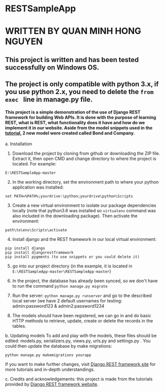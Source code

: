 # RESTSampleApp

# WRITTEN BY QUAN MINH HONG NGUYEN

## This project is written and has been tested successfully on Windows OS.
## The project is only compatible with python 3.x, if you use python 2.x, you need to delete the ``` from exec  ``` line in manage.py file.

#### This project is a simple demonstration of the use of Django REST framework for building Web APIs. It is done with the purpose of learning REST, what is REST, what functionality does it have and how do we implement it in our website. Aside from the model snippets used in the [tutorial](http://www.django-rest-framework.org/tutorial/1-serialization/), 2 new model were created called Bond and Company.

a. Installation 

1. Download the project by cloning from github or downloading the ZIP file. Extract it, then open CMD and change directory to where the project is located. For example:
```
E:\RESTSampleApp-master
```
2. In the working directory, set the environment path to where your python application was installed:
``` 
set PATH=%PATH%;yourdrive:\python;yourdrive\python\Scripts
```
3. Create a new virtual environment to isolate our package dependencies locally (note that python3.6 was installed so ```virtualenv``` command was also included in the downloading package). 
Then activate the environment: 
```
path\to\env\Scripts\activate
```
4. Install django and the REST framework in our local virtual environment:
```
pip install django
pip install djangorestframework
pip install pygments (to use snippets or you could delete it)
```
5. go into our project directory (in the example, it is located in ```E:\RESTSampleApp-master\RESTSampleApp-master```)

6. In the project, the database has already been synced, so we don't have to run the command ``` python manage.py migrate ```
7. Run the server: ``` python manage.py runserver ``` and go to the described local server (we have 2 default usernames for testing:
admin:password123 & admin2:password1234
8. The models should have been registered, we can go in and do basic HTTP methods to retrieve, update, create or delete the records
in the tables.

b. Updating models
To add and play with the models, these files should be edited: models.py, serializers.py, views.py, urls.py and settings.py . You could then update the database by make migrations: 
```
python manage.py makemigrations yourapp
```
If you want to make further changes, visit [Django REST framework site](http://www.django-rest-framework.org/tutorial/1-serialization/) for more tutorials and in-depth understandings.

c. Credits and acknowledgements: this project is made from the tutorials provided by [Django REST framework website](http://www.django-rest-framework.org).
